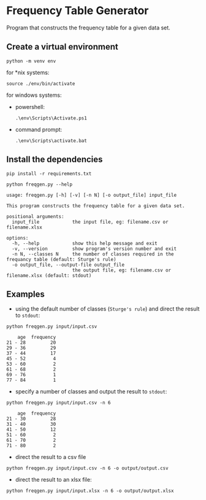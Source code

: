 
# Frequency Table Generator
Program that constructs the frequency table for a given data set.
## Create a virtual environment

```
python -m venv env
```

for *nix systems:
```
source ./env/bin/activate
```

for windows systems:

- powershell:
  ```
  .\env\Scripts\Activate.ps1
  ```
- command prompt:
  ```
  .\env\Scripts\activate.bat
  ```
## Install the dependencies

```
pip install -r requirements.txt
```
```
python freqgen.py --help
```

```
usage: freqgen.py [-h] [-v] [-n N] [-o output_file] input_file

This program constructs the frequency table for a given data set.

positional arguments:
  input_file            the input file, eg: filename.csv or filename.xlsx

options:
  -h, --help            show this help message and exit
  -v, --version         show program's version number and exit
  -n N, --classes N     the number of classes required in the frequancy table (default: Sturge's rule)
  -o output_file, --output-file output_file
                        the output file, eg: filename.csv or filename.xlsx (default: stdout)
```


## Examples
- using the default number of classes (`Sturge's rule`) and direct the result to `stdout`:
```
python freqgen.py input/input.csv
```
```
    age  frequency
21 - 28         20
29 - 36         29
37 - 44         17
45 - 52          4
53 - 60          2
61 - 68          2
69 - 76          1
77 - 84          1
```
- specify a number of classes and output the result to `stdout`:
```
python freqgen.py input/input.csv -n 6
```
```
    age  frequency
21 - 30         28
31 - 40         30
41 - 50         12
51 - 60          2
61 - 70          2
71 - 80          2
```
* direct the result to a csv file
```
python freqgen.py input/input.csv -n 6 -o output/output.csv
```
* direct the result to an xlsx file:
```
python freqgen.py input/input.xlsx -n 6 -o output/output.xlsx
```